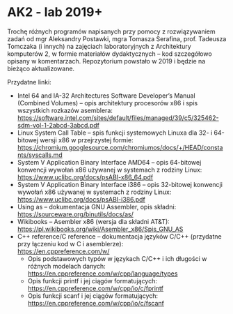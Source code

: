 # AK2 - lab 2019+
Trochę różnych programów napisanych przy pomocy z rozwiązywaniem zadań od mgr Aleksandry Postawki, mgra Tomasza Serafina, prof. Tadeusza Tomczaka (i innych) na zajęciach laboratoryjnych z Architektury komputerów 2, w formie materiałów dydaktycznych – kod szczegółowo opisany w komentarzach.
Repozytorium powstało w 2019 i będzie na bieżąco aktualizowane.

Przydatne linki:  
* Intel 64 and IA-32 Architectures Software Developer’s Manual (Combined Volumes) – opis architektury procesorów x86 i spis wszystkich rozkazów asemblera:  
https://software.intel.com/sites/default/files/managed/39/c5/325462-sdm-vol-1-2abcd-3abcd.pdf
* Linux System Call Table – spis funkcji systemowych Linuxa dla 32- i 64-bitowej wersji x86 w przejrzystej formie:  
https://chromium.googlesource.com/chromiumos/docs/+/HEAD/constants/syscalls.md
* System V Application Binary Interface AMD64 – opis 64-bitowej konwencji wywołań x86 używanej w systemach z rodziny Linux:  
https://www.uclibc.org/docs/psABI-x86_64.pdf
* System V Application Binary Interface i386 – opis 32-bitowej konwencji wywołań x86 używanej w systemach z rodziny Linux:  
https://www.uclibc.org/docs/psABI-i386.pdf
* Using as – dokumentacja GNU Assembler, opis składni:  
https://sourceware.org/binutils/docs/as/
* Wikibooks – Asembler x86 (wersja dla składni AT&T):  
https://pl.wikibooks.org/wiki/Asembler_x86/Spis_GNU_AS
* C++ reference/C reference – dokumentacja języków C/C++ (przydatne przy łączeniu kod w C i asemblerze):  
https://en.cppreference.com/w/
    * Opis podstawowych typów w językach C/C++ i ich długości w różnych modelach danych:  
    https://en.cppreference.com/w/cpp/language/types
    * Opis funkcji printf i jej ciągów formatujących:  
    https://en.cppreference.com/w/cpp/io/c/fprintf
    * Opis funkcji scanf i jej ciągów formatujących:  
    https://en.cppreference.com/w/cpp/io/c/fscanf
